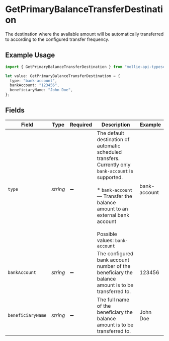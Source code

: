 # GetPrimaryBalanceTransferDestination

The destination where the available amount will be automatically transferred to according to the configured transfer frequency.

## Example Usage

```typescript
import { GetPrimaryBalanceTransferDestination } from "mollie-api-typescript/models/operations";

let value: GetPrimaryBalanceTransferDestination = {
  type: "bank-account",
  bankAccount: "123456",
  beneficiaryName: "John Doe",
};
```

## Fields

| Field                                                                                                                                                                                                              | Type                                                                                                                                                                                                               | Required                                                                                                                                                                                                           | Description                                                                                                                                                                                                        | Example                                                                                                                                                                                                            |
| ------------------------------------------------------------------------------------------------------------------------------------------------------------------------------------------------------------------ | ------------------------------------------------------------------------------------------------------------------------------------------------------------------------------------------------------------------ | ------------------------------------------------------------------------------------------------------------------------------------------------------------------------------------------------------------------ | ------------------------------------------------------------------------------------------------------------------------------------------------------------------------------------------------------------------ | ------------------------------------------------------------------------------------------------------------------------------------------------------------------------------------------------------------------ |
| `type`                                                                                                                                                                                                             | *string*                                                                                                                                                                                                           | :heavy_minus_sign:                                                                                                                                                                                                 | The default destination of automatic scheduled transfers. Currently only `bank-account` is supported.<br/><br/>* `bank-account` — Transfer the balance amount to an external bank account<br/><br/>Possible values: `bank-account` | bank-account                                                                                                                                                                                                       |
| `bankAccount`                                                                                                                                                                                                      | *string*                                                                                                                                                                                                           | :heavy_minus_sign:                                                                                                                                                                                                 | The configured bank account number of the beneficiary the balance amount is to be transferred to.                                                                                                                  | 123456                                                                                                                                                                                                             |
| `beneficiaryName`                                                                                                                                                                                                  | *string*                                                                                                                                                                                                           | :heavy_minus_sign:                                                                                                                                                                                                 | The full name of the beneficiary the balance amount is to be transferred to.                                                                                                                                       | John Doe                                                                                                                                                                                                           |